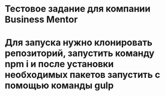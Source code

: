 # Тестовое задание для компании Business Mentor
# Для запуска нужно клонировать репозиторий, запустить команду npm i и после установки необходимых пакетов запустить с помощью команды gulp
